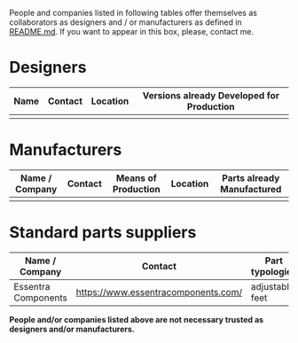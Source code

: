 People and companies listed in following tables offer themselves as collaborators as designers and / or manufacturers as defined in [README.md](https://github.com/manueldelrio/faino-estante/tree/develop#do-it-with-others-or-distributed-manufacturing). If you want to appear in this box, please, contact me.
# Designers
| Name | Contact | Location | Versions already Developed for Production |
|------|---------|----------|-------------------------------------------|
| | | | |

# Manufacturers
| Name / Company | Contact | Means of Production | Location | Parts already Manufactured |
|----------------|---------|---------------------|----------|----------------------------|
| | | | |

# Standard parts suppliers
| Name / Company | Contact | Part typologies | Location |
|----------------|---------|---------------------|----------|
| Essentra Components| https://www.essentracomponents.com/ | adjustable feet | worldwide |

**People and/or companies listed above are not necessary trusted as designers and/or manufacturers.**

